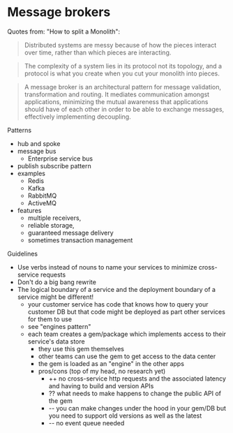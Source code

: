 # Message brokers

Quotes from: "How to split a Monolith":

> Distributed systems are messy because of how the pieces interact over time,
> rather than which pieces are interacting.

> The complexity of a system lies in its protocol not its topology, and a
> protocol is what you create when you cut your monolith into pieces.

> A message broker is an architectural pattern for message validation,
> transformation and routing. It mediates communication amongst applications,
> minimizing the mutual awareness that applications should have of each other in
> order to be able to exchange messages, effectively implementing decoupling.

Patterns

- hub and spoke
- message bus
    - Enterprise service bus
- publish subscribe pattern
- examples
    - Redis
    - Kafka
    - RabbitMQ
    - ActiveMQ
- features
    - multiple receivers,
    - reliable storage,
    - guaranteed message delivery
    - sometimes transaction management

Guidelines

- Use verbs instead of nouns to name your services to minimize cross-service
  requests
- Don't do a big bang rewrite
- The logical boundary of a service and the deployment boundary of a service
  might be different!
    - your customer service has code that knows how to query your customer DB
      but that code might be deployed as part other services for them to use
    - see "engines pattern"
    - each team creates a gem/package which implements access to their service's
      data store
        - they use this gem themselves
        - other teams can use the gem to get access to the data center
        - the gem is loaded as an "engine" in the other apps
        - pros/cons (top of my head, no research yet)
            - ++ no cross-service http requests and the associated latency and
              having to build and version APIs
            - ?? what needs to make happens to change the public API of the gem
            - -- you can make changes under the hood in your gem/DB but you need
              to support old versions as well as the latest
            - -- no event queue needed
